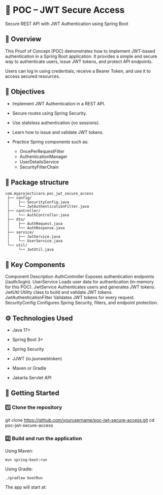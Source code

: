 # 🧩 POC – JWT Secure Access

Secure REST API with JWT Authentication using Spring Boot

## 📘 Overview

This Proof of Concept (POC) demonstrates how to implement JWT-based authentication in a Spring Boot application.
It provides a simple and secure way to authenticate users, issue JWT tokens, and protect API endpoints.

Users can log in using credentials, receive a Bearer Token, and use it to access secured resources.

## 🎯 Objectives

- Implement JWT Authentication in a REST API.

- Secure routes using Spring Security.

- Use stateless authentication (no sessions).

- Learn how to issue and validate JWT tokens.

- Practice Spring components such as:
    - OncePerRequestFilter
    - AuthenticationManager
    - UserDetailsService
    - SecurityFilterChain

## 🧱 Package structure

````
com.myprojecticaro.poc_jwt_secure_access
 ├── config/
 │    ├── SecurityConfig.java
 │    └── JwtAuthenticationFilter.java
 ├── controller/
 │    └── AuthController.java
 ├── dto/
 │    ├── AuthRequest.java
 │    └── AuthResponse.java
 ├── service/
 │    ├── JwtService.java
 │    └── UserService.java
 └── util/
      └── JwtUtil.java
````

## 🧠 Key Components

Component	Description
AuthController	Exposes authentication endpoints (/auth/login).
UserService	Loads user data for authentication (in-memory for this POC).
JwtService	Authenticates users and generates JWT tokens.
JwtUtil	Utility class to build and validate JWT tokens.
JwtAuthenticationFilter	Validates JWT tokens for every request.
SecurityConfig	Configures Spring Security, filters, and endpoint protection.

## ⚙️ Technologies Used

- Java 17+

- Spring Boot 3+

- Spring Security

- JJWT (io.jsonwebtoken)

- Maven or Gradle

- Jakarta Servlet API

## 🚀 Getting Started

### 1️⃣ Clone the repository

git clone https://github.com/yourusername/poc-jwt-secure-access.git
cd poc-jwt-secure-access

### 2️⃣ Build and run the application

Using Maven:

````
mvn spring-boot:run
````

Using Gradle:

````
./gradlew bootRun
````

The app will start at:
